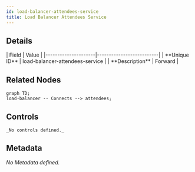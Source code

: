 ```yaml
---
id: load-balancer-attendees-service
title: Load Balancer Attendees Service
---
```


## Details
<div className="table-container">
| Field               | Value                    |
|---------------------|--------------------------|
| **Unique ID**       | load-balancer-attendees-service                   |
| **Description**      |  Forward   |
</div>

## Related Nodes
```mermaid
graph TD;
load-balancer -- Connects --> attendees;

```

## Controls
    _No controls defined._

## Metadata
  _No Metadata defined._
